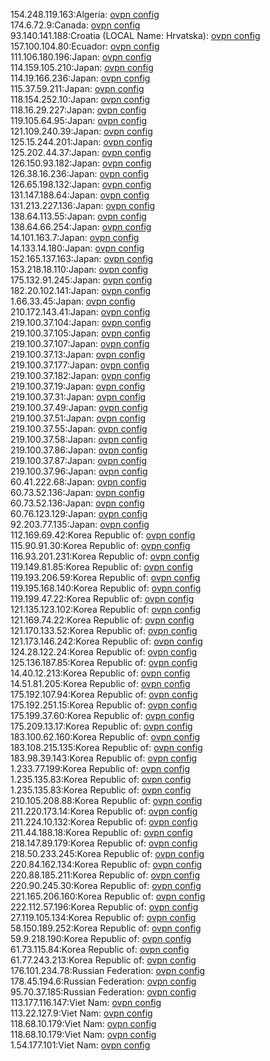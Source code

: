 154.248.119.163:Algeria: [ovpn config](vpn/154_248_119_163.ovpn)  
174.6.72.9:Canada: [ovpn config](vpn/174_6_72_9.ovpn)  
93.140.141.188:Croatia (LOCAL Name: Hrvatska): [ovpn config](vpn/93_140_141_188.ovpn)  
157.100.104.80:Ecuador: [ovpn config](vpn/157_100_104_80.ovpn)  
111.106.180.196:Japan: [ovpn config](vpn/111_106_180_196.ovpn)  
114.159.105.210:Japan: [ovpn config](vpn/114_159_105_210.ovpn)  
114.19.166.236:Japan: [ovpn config](vpn/114_19_166_236.ovpn)  
115.37.59.211:Japan: [ovpn config](vpn/115_37_59_211.ovpn)  
118.154.252.10:Japan: [ovpn config](vpn/118_154_252_10.ovpn)  
118.16.29.227:Japan: [ovpn config](vpn/118_16_29_227.ovpn)  
119.105.64.95:Japan: [ovpn config](vpn/119_105_64_95.ovpn)  
121.109.240.39:Japan: [ovpn config](vpn/121_109_240_39.ovpn)  
125.15.244.201:Japan: [ovpn config](vpn/125_15_244_201.ovpn)  
125.202.44.37:Japan: [ovpn config](vpn/125_202_44_37.ovpn)  
126.150.93.182:Japan: [ovpn config](vpn/126_150_93_182.ovpn)  
126.38.16.236:Japan: [ovpn config](vpn/126_38_16_236.ovpn)  
126.65.198.132:Japan: [ovpn config](vpn/126_65_198_132.ovpn)  
131.147.188.64:Japan: [ovpn config](vpn/131_147_188_64.ovpn)  
131.213.227.136:Japan: [ovpn config](vpn/131_213_227_136.ovpn)  
138.64.113.55:Japan: [ovpn config](vpn/138_64_113_55.ovpn)  
138.64.66.254:Japan: [ovpn config](vpn/138_64_66_254.ovpn)  
14.101.163.7:Japan: [ovpn config](vpn/14_101_163_7.ovpn)  
14.133.14.180:Japan: [ovpn config](vpn/14_133_14_180.ovpn)  
152.165.137.163:Japan: [ovpn config](vpn/152_165_137_163.ovpn)  
153.218.18.110:Japan: [ovpn config](vpn/153_218_18_110.ovpn)  
175.132.91.245:Japan: [ovpn config](vpn/175_132_91_245.ovpn)  
182.20.102.141:Japan: [ovpn config](vpn/182_20_102_141.ovpn)  
1.66.33.45:Japan: [ovpn config](vpn/1_66_33_45.ovpn)  
210.172.143.41:Japan: [ovpn config](vpn/210_172_143_41.ovpn)  
219.100.37.104:Japan: [ovpn config](vpn/219_100_37_104.ovpn)  
219.100.37.105:Japan: [ovpn config](vpn/219_100_37_105.ovpn)  
219.100.37.107:Japan: [ovpn config](vpn/219_100_37_107.ovpn)  
219.100.37.13:Japan: [ovpn config](vpn/219_100_37_13.ovpn)  
219.100.37.177:Japan: [ovpn config](vpn/219_100_37_177.ovpn)  
219.100.37.182:Japan: [ovpn config](vpn/219_100_37_182.ovpn)  
219.100.37.19:Japan: [ovpn config](vpn/219_100_37_19.ovpn)  
219.100.37.31:Japan: [ovpn config](vpn/219_100_37_31.ovpn)  
219.100.37.49:Japan: [ovpn config](vpn/219_100_37_49.ovpn)  
219.100.37.51:Japan: [ovpn config](vpn/219_100_37_51.ovpn)  
219.100.37.55:Japan: [ovpn config](vpn/219_100_37_55.ovpn)  
219.100.37.58:Japan: [ovpn config](vpn/219_100_37_58.ovpn)  
219.100.37.86:Japan: [ovpn config](vpn/219_100_37_86.ovpn)  
219.100.37.87:Japan: [ovpn config](vpn/219_100_37_87.ovpn)  
219.100.37.96:Japan: [ovpn config](vpn/219_100_37_96.ovpn)  
60.41.222.68:Japan: [ovpn config](vpn/60_41_222_68.ovpn)  
60.73.52.136:Japan: [ovpn config](vpn/60_73_52_136.ovpn)  
60.73.52.136:Japan: [ovpn config](vpn/60_73_52_136.ovpn)  
60.76.123.129:Japan: [ovpn config](vpn/60_76_123_129.ovpn)  
92.203.77.135:Japan: [ovpn config](vpn/92_203_77_135.ovpn)  
112.169.69.42:Korea Republic of: [ovpn config](vpn/112_169_69_42.ovpn)  
115.90.91.30:Korea Republic of: [ovpn config](vpn/115_90_91_30.ovpn)  
116.93.201.231:Korea Republic of: [ovpn config](vpn/116_93_201_231.ovpn)  
119.149.81.85:Korea Republic of: [ovpn config](vpn/119_149_81_85.ovpn)  
119.193.206.59:Korea Republic of: [ovpn config](vpn/119_193_206_59.ovpn)  
119.195.168.140:Korea Republic of: [ovpn config](vpn/119_195_168_140.ovpn)  
119.199.47.22:Korea Republic of: [ovpn config](vpn/119_199_47_22.ovpn)  
121.135.123.102:Korea Republic of: [ovpn config](vpn/121_135_123_102.ovpn)  
121.169.74.22:Korea Republic of: [ovpn config](vpn/121_169_74_22.ovpn)  
121.170.133.52:Korea Republic of: [ovpn config](vpn/121_170_133_52.ovpn)  
121.173.146.242:Korea Republic of: [ovpn config](vpn/121_173_146_242.ovpn)  
124.28.122.24:Korea Republic of: [ovpn config](vpn/124_28_122_24.ovpn)  
125.136.187.85:Korea Republic of: [ovpn config](vpn/125_136_187_85.ovpn)  
14.40.12.213:Korea Republic of: [ovpn config](vpn/14_40_12_213.ovpn)  
14.51.81.205:Korea Republic of: [ovpn config](vpn/14_51_81_205.ovpn)  
175.192.107.94:Korea Republic of: [ovpn config](vpn/175_192_107_94.ovpn)  
175.192.251.15:Korea Republic of: [ovpn config](vpn/175_192_251_15.ovpn)  
175.199.37.60:Korea Republic of: [ovpn config](vpn/175_199_37_60.ovpn)  
175.209.13.17:Korea Republic of: [ovpn config](vpn/175_209_13_17.ovpn)  
183.100.62.160:Korea Republic of: [ovpn config](vpn/183_100_62_160.ovpn)  
183.108.215.135:Korea Republic of: [ovpn config](vpn/183_108_215_135.ovpn)  
183.98.39.143:Korea Republic of: [ovpn config](vpn/183_98_39_143.ovpn)  
1.233.77.199:Korea Republic of: [ovpn config](vpn/1_233_77_199.ovpn)  
1.235.135.83:Korea Republic of: [ovpn config](vpn/1_235_135_83.ovpn)  
1.235.135.83:Korea Republic of: [ovpn config](vpn/1_235_135_83.ovpn)  
210.105.208.88:Korea Republic of: [ovpn config](vpn/210_105_208_88.ovpn)  
211.220.173.14:Korea Republic of: [ovpn config](vpn/211_220_173_14.ovpn)  
211.224.10.132:Korea Republic of: [ovpn config](vpn/211_224_10_132.ovpn)  
211.44.188.18:Korea Republic of: [ovpn config](vpn/211_44_188_18.ovpn)  
218.147.89.179:Korea Republic of: [ovpn config](vpn/218_147_89_179.ovpn)  
218.50.233.245:Korea Republic of: [ovpn config](vpn/218_50_233_245.ovpn)  
220.84.162.134:Korea Republic of: [ovpn config](vpn/220_84_162_134.ovpn)  
220.88.185.211:Korea Republic of: [ovpn config](vpn/220_88_185_211.ovpn)  
220.90.245.30:Korea Republic of: [ovpn config](vpn/220_90_245_30.ovpn)  
221.165.206.160:Korea Republic of: [ovpn config](vpn/221_165_206_160.ovpn)  
222.112.57.196:Korea Republic of: [ovpn config](vpn/222_112_57_196.ovpn)  
27.119.105.134:Korea Republic of: [ovpn config](vpn/27_119_105_134.ovpn)  
58.150.189.252:Korea Republic of: [ovpn config](vpn/58_150_189_252.ovpn)  
59.9.218.190:Korea Republic of: [ovpn config](vpn/59_9_218_190.ovpn)  
61.73.115.84:Korea Republic of: [ovpn config](vpn/61_73_115_84.ovpn)  
61.77.243.213:Korea Republic of: [ovpn config](vpn/61_77_243_213.ovpn)  
176.101.234.78:Russian Federation: [ovpn config](vpn/176_101_234_78.ovpn)  
178.45.194.6:Russian Federation: [ovpn config](vpn/178_45_194_6.ovpn)  
95.70.37.185:Russian Federation: [ovpn config](vpn/95_70_37_185.ovpn)  
113.177.116.147:Viet Nam: [ovpn config](vpn/113_177_116_147.ovpn)  
113.22.127.9:Viet Nam: [ovpn config](vpn/113_22_127_9.ovpn)  
118.68.10.179:Viet Nam: [ovpn config](vpn/118_68_10_179.ovpn)  
118.68.10.179:Viet Nam: [ovpn config](vpn/118_68_10_179.ovpn)  
1.54.177.101:Viet Nam: [ovpn config](vpn/1_54_177_101.ovpn)  
